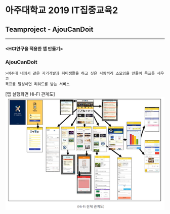 # 아주대학교 2019 IT집중교육2
## Teamproject - AjouCanDoit
----------------------------------------------
#### <HCI연구을 적용한 앱 만들기>

### AjouCanDoit
    >아주대 내에서 같은 자기개발과 취미생활을 하고 싶은 사람끼리 소모임을 만들어 목표를 세우고 
    목표를 달성하면 리워드를 받는 서비스
    
[앱 실행화면 Hi-Fi 관계도]
 ![hi-fi-rel](./hi-fi-rel.png)
    